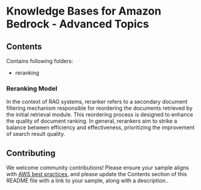 # Knowledge Bases for Amazon Bedrock - Advanced Topics

## Contents
Contains following folders: 
- reranking

### Reranking Model
In the context of RAG systems, reranker refers to a secondary document filtering mechanism responsible for reordering the documents retrieved by the initial retrieval module. This reordering process is designed to enhance the quality of document ranking. In general, rerankers aim to strike a balance between efficiency and effectiveness, prioritizing the improvement of search result quality. 

## Contributing

We welcome community contributions! Please ensure your sample aligns with [AWS best practices](_!https://aws.amazon.com/architecture/well-architected/_), and please update the Contents section of this README file with a link to your sample, along with a description..
